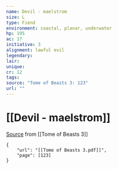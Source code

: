 ```yaml
---
name: Devil - maelstrom
size: L
type: Fiend
environment: coastal, planar, underwater
hp: 195
ac: 17
initiative: 3
alignment: lawful evil
legendary: 
lair: 
unique: 
cr: 12
tags: 
source: "Tome of Beasts 3: 123"
url: ""
---
```

# [[Devil - maelstrom]]

[Source](zotero://open-pdf/library/items/BLGR9HVR?page=123) from [[Tome of Beasts 3]]

```pdf
{
	"url": "[[Tome of Beasts 3.pdf]]",
	"page": [123]
}
```

